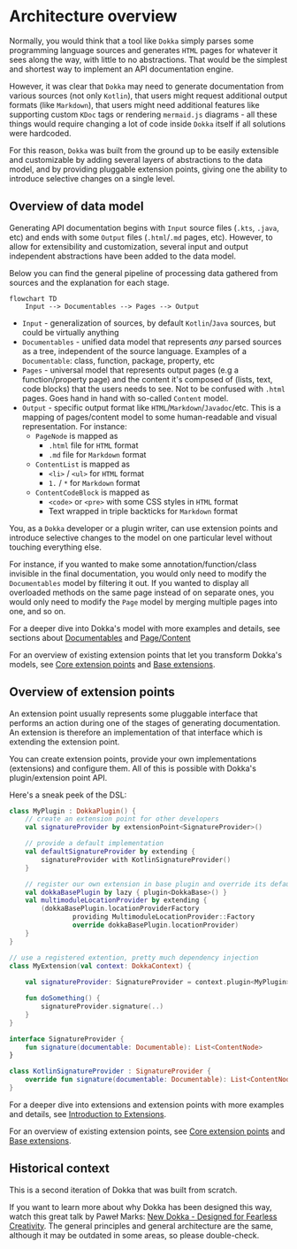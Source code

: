 # Architecture overview

Normally, you would think that a tool like `Dokka` simply parses some programming language sources and generates
`HTML` pages for whatever it sees along the way, with little to no abstractions. That would be the simplest and
shortest way to implement an API documentation engine.

However, it was clear that `Dokka` may need to generate documentation from various sources (not only `Kotlin`), that users
might request additional output formats (like `Markdown`), that users might need additional features like supporting
custom `KDoc` tags or rendering `mermaid.js` diagrams - all these things would require changing a lot of code inside
`Dokka` itself if all solutions were hardcoded.

For this reason, `Dokka` was built from the ground up to be easily extensible and customizable by adding several layers
of abstractions to the data model, and by providing pluggable extension points, giving one the ability to introduce
selective changes on a single level.

## Overview of data model

Generating API documentation begins with `Input` source files (`.kts`, `.java`, etc) and ends with some `Output` files
(`.html`/`.md` pages, etc). However, to allow for extensibility and customization, several input and output independent
abstractions have been added to the data model.

Below you can find the general pipeline of processing data gathered from sources and the explanation for each stage.

```mermaid
flowchart TD
    Input --> Documentables --> Pages --> Output
```

* `Input` - generalization of sources, by default `Kotlin`/`Java` sources, but could be virtually anything
* `Documentables` - unified data model that represents _any_ parsed sources as a tree, independent of the source
  language. Examples of a `Documentable`: class, function, package, property, etc
* `Pages` - universal model that represents output pages (e.g a function/property page) and the content it's composed of
  (lists, text, code blocks) that the users needs to see. Not to be confused with `.html` pages. Goes hand in hand
  with so-called `Content` model.
* `Output` - specific output format like `HTML`/`Markdown`/`Javadoc`/etc. This is a mapping of pages/content model to
  some human-readable and visual representation. For instance:
    * `PageNode` is mapped as 
        * `.html` file for `HTML` format
        * `.md` file for `Markdown` format
    * `ContentList` is mapped as
        * `<li>` / `<ul>` for `HTML` format
        * `1.` / `*` for `Markdown` format
    * `ContentCodeBlock` is mapped as
        * `<code>` or `<pre>` with some CSS styles in `HTML` format
        * Text wrapped in triple backticks for `Markdown` format

    
You, as a `Dokka` developer or a plugin writer, can use extension points and introduce selective changes to the
model on one particular level without touching everything else. 

For instance, if you wanted to make some annotation/function/class invisible in the final documentation, you would only
need to modify the `Documentables` model by filtering it out. If you wanted to display all overloaded methods on the same
page instead of on separate ones, you would only need to modify the `Page` model by merging multiple pages into one, 
and so on.

For a deeper dive into Dokka's model with more examples and details,
see sections about [Documentables](data_model/documentables.md) and [Page/Content](data_model/page_content.md)

For an overview of existing extension points that let you transform Dokka's models, see 
[Core extension points](extension_points/core_extensions.md) and [Base extensions](extension_points/base_extensions.md).

## Overview of extension points

An extension point usually represents some pluggable interface that performs an action during one of the stages of
generating documentation. An extension is therefore an implementation of that interface which is extending the
extension point.

You can create extension points, provide your own implementations (extensions) and configure them. All of
this is possible with Dokka's plugin/extension point API.

Here's a sneak peek of the DSL:

```kotlin
class MyPlugin : DokkaPlugin() {
    // create an extension point for other developers
    val signatureProvider by extensionPoint<SignatureProvider>()

    // provide a default implementation
    val defaultSignatureProvider by extending {
        signatureProvider with KotlinSignatureProvider()
    }

    // register our own extension in base plugin and override its default
    val dokkaBasePlugin by lazy { plugin<DokkaBase>() }
    val multimoduleLocationProvider by extending {
        (dokkaBasePlugin.locationProviderFactory
                providing MultimoduleLocationProvider::Factory
                override dokkaBasePlugin.locationProvider)
    }
}

// use a registered extention, pretty much dependency injection
class MyExtension(val context: DokkaContext) {
    
    val signatureProvider: SignatureProvider = context.plugin<MyPlugin>().querySingle { signatureProvider }

    fun doSomething() {
        signatureProvider.signature(..)
    }
}

interface SignatureProvider {
    fun signature(documentable: Documentable): List<ContentNode>
}

class KotlinSignatureProvider : SignatureProvider {
    override fun signature(documentable: Documentable): List<ContentNode> = listOf()
}
```

For a deeper dive into extensions and extension points with more examples and details, see
[Introduction to Extensions](extension_points/introduction.md).

For an overview of existing extension points, see [Core extension points](extension_points/core_extensions.md) and
[Base extensions](extension_points/base_extensions.md).

## Historical context

This is a second iteration of Dokka that was built from scratch.

If you want to learn more about why Dokka has been designed this way, watch this great talk by Paweł Marks:
[New Dokka - Designed for Fearless Creativity](https://www.youtube.com/watch?v=OvFoTRhqaKg). The general principles 
and general architecture are the same, although it may be outdated in some areas, so please double-check.
